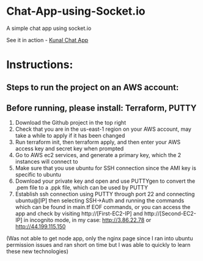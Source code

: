 # Chat-App-using-Socket.io
A simple chat app using socket.io
  
See it in action - [Kunal Chat App](https://kunal-chat-app.herokuapp.com)

# Instructions:

## Steps to run the project on an AWS account:
## Before running, please install: Terraform, PUTTY

1. Download the Github project in the top right
2. Check that you are in the us-east-1 region on your AWS account, may take a while to apply if it has been changed
3. Run terraform init, then terraform apply, and then enter your AWS access key and secret key when prompted
4. Go to AWS ec2 services, and generate a primary key, which the 2 instances will connect to
5. Make sure that you use ubuntu for SSH connection since the AMI key is specific to ubuntu
6. Download your private key and open and use PUTTYgen to convert the .pem file to a .ppk file, which can be used by PUTTY
7. Establish ssh connection using PUTTY through port 22 and connecting ubuntu@[IP] then selecting SSH->Auth and running the commands which can be found in main.tf EOF commands, or you can access the app and check by visiting http://[First-EC2-IP] and http://[Second-EC2-IP] in incognito mode, in my case: http://3.86.22.78 or http://44.199.115.150

(Was not able to get node app, only the nginx page since I ran into ubuntu permission issues and ran short on time but I was able to quickly to learn these new technologies)